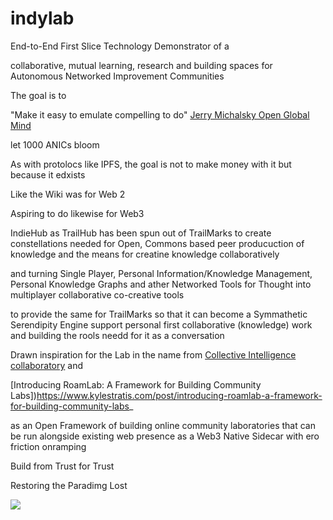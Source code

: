 # indylab

End-to-End First Slice Technology Demonstrator of a


collaborative, mutual learning, research and building spaces for Autonomous Networked Improvement Communities

The goal is to 

"Make it easy to emulate
compelling to do" [Jerry Michalsky Open Global Mind](https://hyp.is/ytzAKvXGEeurRiMRiP6Hnw/docdrop.org/video/54iZWI9Does/)

let 1000 ANICs bloom

As with protolocs like IPFS,
the goal is not to make money with it but because it edxists

Like the Wiki was for Web 2

Aspiring to do likewise for Web3

IndieHub as TrailHub has been spun out of TrailMarks to create constellations needed for
Open, Commons based peer producuction of knowledge and the means for creatine knowledge collaboratively


and turning Single Player, Personal Information/Knowledge Management, 
Personal Knowledge Graphs and ather Networked Tools for Thought into
multiplayer collaborative co-creative tools

to provide the same for TrailMarks so that it can become 
a Symmathetic Serendipity Engine support personal first collaborative (knowledge) work and building the rools needd for it as a conversation

Drawn inspiration for the Lab in the name from
[Collective Intelligence collaboratory](https://www.collectiveintelligencecollaboratory.com/)
and

[Introducing RoamLab: A Framework for Building Community Labs])https://www.kylestratis.com/post/introducing-roamlab-a-framework-for-building-community-labs_

as an Open Framework of building online community laboratories that can be run alongside existing web presence as a
Web3 Native Sidecar with ero friction onramping

Build from Trust for Trust

Restoring the Paradimg Lost

![](https://ipfs.runfission.com/ipfs/bafybeicbh6a5bfxusqje4pdbm6xt3qjwua3aurdksmbxjxvbqw7hyrfnby/p/MindDrive/2021/08/Images/Augmentation%20Research%20Center%20Lab.jpg)




